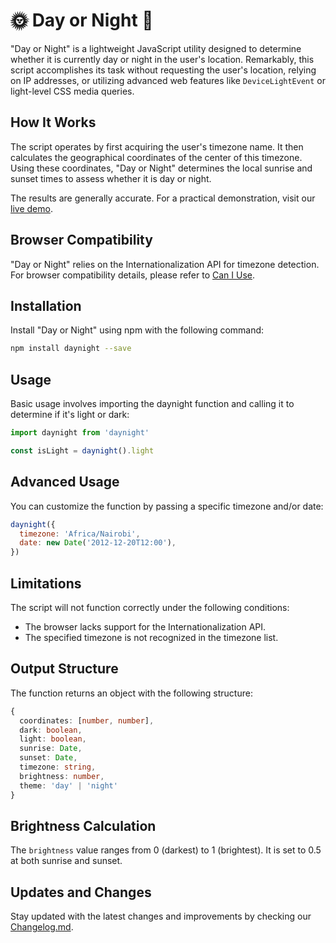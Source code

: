 # 🌞 Day or Night 🌚

"Day or Night" is a lightweight JavaScript utility designed to determine whether it is currently day or night in the user's location. Remarkably, this script accomplishes its task without requesting the user's location, relying on IP addresses, or utilizing advanced web features like `DeviceLightEvent` or light-level CSS media queries.

## How It Works

The script operates by first acquiring the user's timezone name. It then calculates the geographical coordinates of the center of this timezone. Using these coordinates, "Day or Night" determines the local sunrise and sunset times to assess whether it is day or night.

The results are generally accurate. For a practical demonstration, visit our [live demo](https://romanyanke.github.io/daynight/).

## Browser Compatibility

"Day or Night" relies on the Internationalization API for timezone detection. For browser compatibility details, please refer to [Can I Use](https://caniuse.com/#feat=internationalization).

## Installation

Install "Day or Night" using npm with the following command:

```sh
npm install daynight --save
```

## Usage

Basic usage involves importing the daynight function and calling it to determine if it's light or dark:

```js
import daynight from 'daynight'

const isLight = daynight().light
```

## Advanced Usage

You can customize the function by passing a specific timezone and/or date:

```js
daynight({
  timezone: 'Africa/Nairobi',
  date: new Date('2012-12-20T12:00'),
})
```

## Limitations

The script will not function correctly under the following conditions:

- The browser lacks support for the Internationalization API.
- The specified timezone is not recognized in the timezone list.

## Output Structure

The function returns an object with the following structure:

```typescript
{
  coordinates: [number, number],
  dark: boolean,
  light: boolean,
  sunrise: Date,
  sunset: Date,
  timezone: string,
  brightness: number,
  theme: 'day' | 'night'
}
```

## Brightness Calculation

The `brightness` value ranges from 0 (darkest) to 1 (brightest). It is set to 0.5 at both sunrise and sunset.

## Updates and Changes

Stay updated with the latest changes and improvements by checking our [Changelog.md](CHANGELOG.md).
